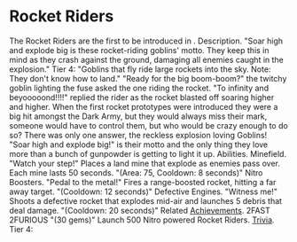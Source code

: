 # Rocket Riders

The Rocket Riders are the first to be introduced in .
Description.
"Soar high and explode big is these rocket-riding goblins' motto. They keep this in mind as they crash against the ground, damaging all enemies caught in the explosion."
Tier 4: "Goblins that fly ride large rockets into the sky. Note: They don't know how to land."
"Ready for the big boom-boom?" the twitchy goblin lighting the fuse asked the one riding the rocket.
"To infinity and beyooooond!!!!" replied the rider as the rocket blasted off soaring higher and higher.
When the first rocket prototypes were introduced they were a big hit amongst the Dark Army, but they would always miss their mark, someone would have to control them, but who would be crazy enough to do so? There was only one answer, the reckless explosion loving Goblins!
"Soar high and explode big!" is their motto and the only thing they love more than a bunch of gunpowder is getting to light it up.
Abilities.
Minefield.
 "Watch your step!"
Places a land mine that explode as enemies pass over. Each mine lasts 50 seconds. "(Area: 75, Cooldown: 8 seconds)" 
Nitro Boosters.
 "Pedal to the metal!"
Fires a range-boosted rocket, hitting a far away target. "(Cooldown: 12 seconds)"
Defective Engines.
 "Witness me!"
Shoots a defective rocket that explodes mid-air and launches 5 debris that deal damage. 
"(Cooldown: 20 seconds)"
Related [Achievements](Achievements).
 2FAST 2FURIOUS "(30 gems)" Launch 500 Nitro powered Rocket Riders.
[Trivia](Quotes).
Tier 4: